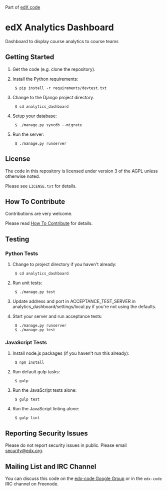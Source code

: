 Part of [edX code](http://code.edx.org/)

edX Analytics Dashboard
=======================
Dashboard to display course analytics to course teams

Getting Started
---------------
1. Get the code (e.g. clone the repository).
2. Install the Python requirements:

        $ pip install -r requirements/devtest.txt

3. Change to the Django project directory.

        $ cd analytics_dashboard

4. Setup your database:

        $ ./manage.py syncdb --migrate

5. Run the server:

        $ ./manage.py runserver

License
-------
The code in this repository is licensed under version 3 of the AGPL unless otherwise noted.

Please see `LICENSE.txt` for details.

How To Contribute
-----------------
Contributions are very welcome.

Please read [How To Contribute](https://github.com/edx/edx-platform/blob/master/CONTRIBUTING.rst) for details.

Testing
-------

### Python Tests

1. Change to project directory if you haven't already:

        $ cd analytics_dashboard

2. Run unit tests:

        $ ./manage.py test

3. Update address and port in ACCEPTANCE_TEST_SERVER in analytics_dashboard/settings/local.py if you're not using the defaults.

4. Start your server and run acceptance tests:

        $ ./manage.py runserver
        $ ./manage.py test

### JavaScript Tests

1. Install node.js packages (if you haven't run this already):

        $ npm install

2. Run default gulp tasks:

        $ gulp

3. Run the JavaScript tests alone:

        $ gulp test

4. Run the JavaScript linting alone:

        $ gulp lint


Reporting Security Issues
-------------------------
Please do not report security issues in public. Please email security@edx.org.


Mailing List and IRC Channel
----------------------------
You can discuss this code on the [edx-code Google Group](https://groups.google.com/forum/#!forum/edx-code) or in the `edx-code` IRC channel on Freenode.
